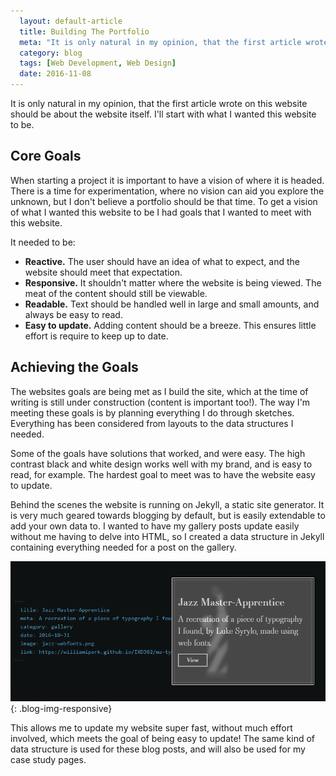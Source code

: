 ```yaml
---
  layout: default-article
  title: Building The Portfolio
  meta: "It is only natural in my opinion, that the first article wrote on this website should be about the website itself. I'll start with what I wanted this website to be..."
  category: blog
  tags: [Web Development, Web Design]
  date: 2016-11-08
---
```


It is only natural in my opinion, that the first article wrote on this website should be about the website itself. I'll start with what I wanted this website to be.

## Core Goals

When starting a project it is important to have a vision of where it is headed. There is a time for experimentation, where no vision can aid you explore the unknown, but I don't believe a portfolio should be that time. To get a vision of what I wanted this website to be I had goals that I wanted to meet with this website.

It needed to be:

- **Reactive.** The user should have an idea of what to expect, and the website should meet that expectation.
- **Responsive.** It shouldn't matter where the website is being viewed. The meat of the content should still be viewable.
- **Readable.** Text should be handled well in large and small amounts, and always be easy to read.
- **Easy to update.** Adding content should be a breeze. This ensures little effort is require to keep up to date.

## Achieving the Goals

The websites goals are being met as I build the site, which at the time of writing is still under construction (content is important too!). The way I'm meeting these goals is by planning everything I do through sketches. Everything has been considered from layouts to the data structures I needed.

Some of the goals have solutions that worked, and were easy. The high contrast black and white design works well with my brand, and is easy to read, for example. The hardest goal to meet was to have the website easy to update.

Behind the scenes the website is running on Jekyll, a static site generator. It is very much geared towards blogging by default, but is easily extendable to add your own data to. I wanted to have my gallery posts update easily without me having to delve into HTML, so I created a data structure in Jekyll containing everything needed for a post on the gallery.

![Data structure for a gallery post]({{site.baseurl}}../../resources/images/blog-posts/building-the-website-01.png "Data structure for a gallery post"){: .blog-img-responsive}

This allows me to update my website super fast, without much effort involved, which meets the goal of being easy to update! The same kind of data structure is used for these blog posts, and will also be used for my case study pages.
